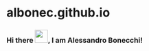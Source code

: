 # albonec.github.io

### Hi there <img src="https://raw.githubusercontent.com/MartinHeinz/MartinHeinz/master/wave.gif" width="30px">, I am Alessandro Bonecchi!

